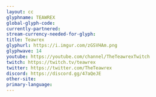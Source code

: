 ```yaml
---
layout: cc
glyphname: TEAWREX
global-glyph-code: 
currently-partnered: 
stream-currency-needed-for-glyph: 
title: Teawrex
glyphurl: https://i.imgur.com/zGSVHAm.png
glyphwave: 14
youtube: https://youtube.com/channel/TheTeawrexTwitch
twitch: https://twitch.tv/teawrex
twitter: https://twitter.com/TheTeawrex
discord: https://discord.gg/47aQeJE
other-site: 
primary-language: 
---
```


